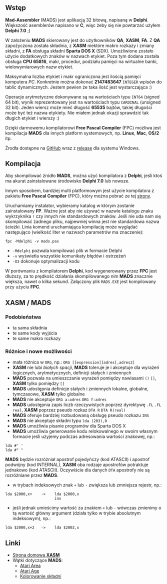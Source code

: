 #

## Wstęp

**Mad-Assembler** (MADS) jest aplikacją 32 bitową, napisaną w **Delphi**. Większość asemblerów napisano w **C**, więc żeby się nie powtarzać użyłem **Delphi 7.0** ;)

W założeniu **MADS** skierowany jest do użytkowników **QA**, **XASM**, **FA**. Z **QA** zapożyczona została składnia, z **XASM** niektóre makro rozkazy i zmiany składni, z **FA** obsługa składni **Sparta DOS X** (SDX). Umożliwione zostało użycie dodatkowych znaków w nazwach etykiet. Poza tym dodana została obsługa **CPU 65816**, makr, procedur, podziału pamięci na wirtualne banki, wielowymiarowych nazw etykiet.

Maksymalna liczba etykiet i makr ograniczona jest ilością pamięci komputera *PC*. Konkretnie można dokonać **2147483647** `INTEGER` wpisów do tablic dynamicznych. Jestem pewien że taka ilość jest wystarczająca :)

Operacje arytmetyczne dokonywane są na wartościach typu `INT64` (signed 64 bit), wynik reprezentowany jest na wartościach typu `CARDINAL` (unsigned 32 bit).
Jeden wiersz może mieć długość **65535** bajtów, takiej długości może być też nazwa etykiety. Nie miałem jednak okazji sprawdzić tak długich etykiet i wierszy :)

Dzięki darmowemu kompilatorowi **Free Pascal Compiler** (FPC) możliwa jest kompilacja **MADS** dla innych platform systemowych, np. **Linux**, **Mac**, **OS/2** itp.

Źrodła dostępne na [GitHub](https://github.com/tebe6502/Mad-Assembler) wraz z [release](https://github.com/tebe6502/Mad-Assembler/releases) dla systemu Windows.

## Kompilacja

Aby skompilować źródło **MADS**, można użyć kompilatora z **Delphi**, jeśli ktoś ma akurat zainstalowane środowisko **Delphi 7.0** lub nowsze.

Innym sposobem, bardziej multi platformowym jest użycie kompilatora z pakietu **Free Pascal Compiler** (FPC), który można pobrać ze tej [strony](http://www.freepascal.org/).

Uruchamiamy instalator, wybieramy katalog w którym zostanie zainstalowany **FP**. Ważne jest aby nie używać w nazwie katalogu znaku wykrzyknika `!` czy innych nie standardowych znaków. Jeśli nie uda nam się skompilować żadnego pliku, najpewniej winna jest nie standardowa nazwa ścieżki. Linia komend uruchamiająca kompilację może wyglądać następująco (wielkość liter w nazwach parametrów ma znaczenie):

    fpc -Mdelphi -v mads.pas

* `-Mdelphi`     pozwala kompilować plik w formacie Delphi
* `-v`           wyświetla wszystkie komunikaty błędów i ostrzeżeń
* `-O3`          dokonuje optymalizacji kodu

W porównaniu z kompilatorem **Delphi**, kod wygenerowany przez **FPC** jest dłuższy, za to prędkość działania skompilowanego nim **MADS** znacznie większa, nawet o kilka sekund. Załączony plik `MADS.EXE` jest kompilowany przy użyciu **FPC**.

## **XASM** / **MADS**

### Podobieństwa

* ta sama składnia
* te same kody wyjścia
* te same makro rozkazy

### Różnice i nowe możliwości

* mała różnica w `ORG`, np.: `ORG [[expression]]adres[,adres2]`
* **XASM** nie lubi *białych spacji*, **MADS** toleruje je i akceptuje dla wyrażeń logicznych, arytmetycznych, definicji stałych i zmiennych
* **MADS** pozwala na umieszczanie wyrażeń pomiędzy nawiasami `()` `[]`, **XASM** tylko pomiędzy `[]`
* **MADS** udostępnia definicje stałych i zmiennych lokalne, globalne, tymczasowe, **XASM** tylko globalne
* **MADS** nie akceptuje `ORG a:adres` `ORG f:adres`
* **MADS** udostępnia zapis liczb rzeczywistych poprzez dyrektywę `.FL` `.FL real`, **XASM** poprzez pseudo rozkaz `DTA R` `DTA R(real)`
* **MADS** oferuje bardziej rozbudowaną obsługę pseudo rozkazu `INS`
* **MADS** nie akceptuje składni typu `lda (203),0`
* **MADS** umożliwia pisanie programów dla Sparta DOS X
* **MADS** umożliwia generowanie kodu relokowalnego w swoim własnym formacie
jeśli użyjemy podczas adresowania wartości znakowej, np.:

```
lda #' '
lda #" "
```

**MADS** będzie rozróżniał apostrof pojedyńczy (kod ATASCII) i apostrof podwójny (kod INTERNAL), **XASM** oba rodzaje apostrofów potraktuje jednakowo (kod ATASCII). Oczywiście dla danych `DTA` apostrofy nie są rozróżniane przez **MADS**.

* w trybach indeksowych znak `+` lub `-` zwiększa lub zmniejsza rejestr, np.:

```
lda $2000,x+    ->    lda $2000,x
                      inx
```

* jeśli jednak umieścimy wartość za znakiem `+` lub `-` wówczas zmienimy o tą wartość główny argument (działa tylko w trybie absolutnym indeksowym), np.:

```
lda $2000,x+2   ->    lda $2002,x
```

## Linki

* [Strona domowa **XASM**](http://atariarea.histeria.pl/x-asm/)
* Wątki dotyczące **MADS**:
    * [Atari Area](http://www.atari.org.pl/forum/viewtopic.php?id=8450)
    * [Atari Age](http://atariage.com/forums/topic/114443-mad-assembler-mads/)
    * [Kolorowanie składni](http://www.atari.org.pl/forum/viewtopic.php?id=13407)
